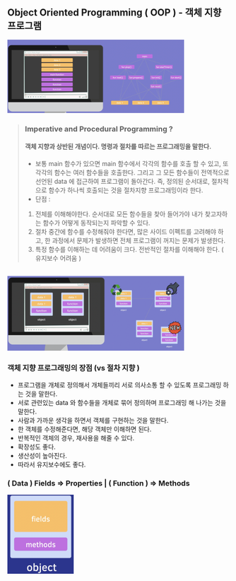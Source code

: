## Object Oriented Programming ( OOP ) - 객체 지향 프로그램

<img src="../images/imperative.png" width="400px"/>

<br/>

> ### Imperative and Procedural Programming ?  
> #### 객체 지향과 상반된 개념이다. 명령과 절차를 따르는 프로그래밍을 말한다.  
> - 보통 main 함수가 있으면 main 함수에서 각각의 함수를 호출 할 수 있고, 또 각각의 함수는 여러 함수들을 호출한다. 그리고 그 모든 함수들이 전역적으로 선언된 data 에 접근하여 프로그램이 돌아간다. 즉, 정의된 순서대로, 절차적으로 함수가 하나씩 호출되는 것을 절차지향 프로그래밍이라 한다.
> - 단점 : 
>1. 전체를 이해해야한다. 순서대로 모든 함수들을 찾아 들어가야 내가 찾고자하는 함수가 어떻게 동작되는지 파악할 수 있다.
>2. 절차 중간에 함수를 수정해줘야 한다면, 많은 사이드 이펙트를 고려해야 하고, 한 과정에서 문제가 발생하면 전체 프로그램이 꺼지는 문제가 발생한다.
>3. 특정 함수를 이해하는 데 어려움이 크다. 전반적인 절차를 이해해야 한다. ( 유지보수 어려움 )

<br/>

<img src="../images/oop_graph.png" width="400px"/>

<br/>

### 객체 지향 프로그래밍의 장점 (vs 절차 지향 )
- 프로그램을 개체로 정의해서 개체들끼리 서로 의사소통 할 수 있도록 프로그래밍 하는 것을 말한다.
- 서로 관련있는 data 와 함수들을 개체로 묶어 정의하며 프로그래밍 해 나가는 것을 말한다.
- 사람과 가까운 생각을 하면서 객체를 구현하는 것을 말한다.
- 한 객체를 수정해준다면, 해당 객체만 이해하면 된다.
- 반복적인 객체의 경우, 재사용을 해줄 수 있다.
- 확장성도 좋다.
- 생산성이 높아진다.
- 따라서 유지보수에도 좋다.   

### ( Data ) Fields => Properties | ( Function ) => Methods
<img src="../images/oop_fields_methods.png" width="150px"/>



